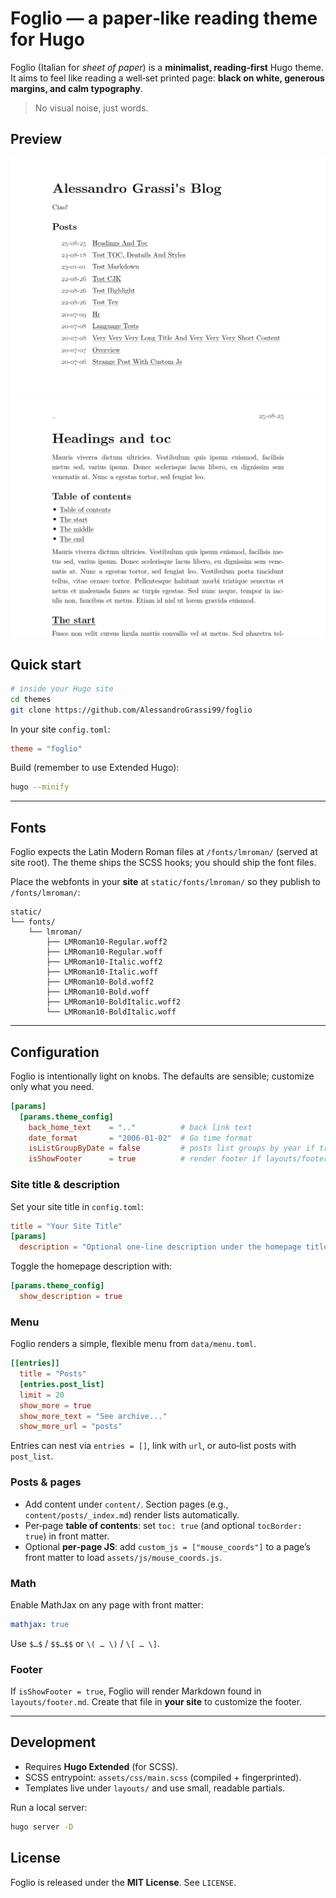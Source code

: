 # Foglio — a paper‑like reading theme for Hugo

Foglio (Italian for *sheet of paper*) is a **minimalist, reading‑first** Hugo theme. It aims to feel like reading a well‑set printed page: **black on white, generous margins, and calm typography**.

> No visual noise, just words.

## Preview
![Homepage preview](images/home.png)
![Post preview](images/post.png)


## Quick start

```bash
# inside your Hugo site
cd themes
git clone https://github.com/AlessandroGrassi99/foglio
```

In your site `config.toml`:

```toml
theme = "foglio"
```

Build (remember to use Extended Hugo):

```bash
hugo --minify
```

---

## Fonts

Foglio expects the Latin Modern Roman files at `/fonts/lmroman/` (served at site root). The theme ships the SCSS hooks; you should ship the font files.

Place the webfonts in your **site** at `static/fonts/lmroman/` so they publish to `/fonts/lmroman/`:

```
static/
└── fonts/
    └── lmroman/
        ├── LMRoman10-Regular.woff2
        ├── LMRoman10-Regular.woff
        ├── LMRoman10-Italic.woff2
        ├── LMRoman10-Italic.woff
        ├── LMRoman10-Bold.woff2
        ├── LMRoman10-Bold.woff
        ├── LMRoman10-BoldItalic.woff2
        └── LMRoman10-BoldItalic.woff
```

---

## Configuration

Foglio is intentionally light on knobs. The defaults are sensible; customize only what you need.

```toml
[params]
  [params.theme_config]
    back_home_text    = ".."          # back link text
    date_format       = "2006-01-02"  # Go time format
    isListGroupByDate = false         # posts list groups by year if true
    isShowFooter      = true          # render footer if layouts/footer.md present
```

### Site title & description

Set your site title in `config.toml`:

```toml
title = "Your Site Title"
[params]
  description = "Optional one‑line description under the homepage title."
```

Toggle the homepage description with:

```toml
[params.theme_config]
  show_description = true
```

### Menu

Foglio renders a simple, flexible menu from `data/menu.toml`.

```toml
[[entries]]
  title = "Posts"
  [entries.post_list]
  limit = 20
  show_more = true
  show_more_text = "See archive..."
  show_more_url = "posts"
```

Entries can nest via `entries = []`, link with `url`, or auto‑list posts with `post_list`.

### Posts & pages

* Add content under `content/`. Section pages (e.g., `content/posts/_index.md`) render lists automatically.
* Per‑page **table of contents**: set `toc: true` (and optional `tocBorder: true`) in front matter.
* Optional **per‑page JS**: add `custom_js = ["mouse_coords"]` to a page’s front matter to load `assets/js/mouse_coords.js`.

### Math

Enable MathJax on any page with front matter:

```yaml
mathjax: true
```

Use `$…$` / `$$…$$` or `\( … \)` / `\[ … \]`.

### Footer

If `isShowFooter = true`, Foglio will render Markdown found in `layouts/footer.md`. Create that file in **your site** to customize the footer.

---

## Development

* Requires **Hugo Extended** (for SCSS).
* SCSS entrypoint: `assets/css/main.scss` (compiled + fingerprinted).
* Templates live under `layouts/` and use small, readable partials.

Run a local server:

```bash
hugo server -D
```

## License

Foglio is released under the **MIT License**. See `LICENSE`.
